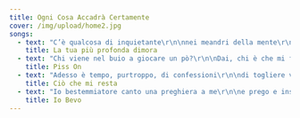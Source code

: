 ```yaml
---
title: Ogni Cosa Accadrà Certamente
cover: /img/upload/home2.jpg
songs:
  - text: "C’è qualcosa di inquietante\r\n\nnei meandri della mente\r\n\nsta vagando tra la gente\r\n\nè uno stimolo attraente\r\n\n\r\n\nLe movenze di tortura\r\n\nlenta avanza vista impura\r\n\nviene avanti la figura\r\n\nvestita di pelle scura\r\n\n\r\n\nMi fattura la scrittura\r\n\ne mi cattura, s’impaura\r\n\nla mia fede mi abiura\r\n\n\r\n\nMa ciò che sento è ciò che voglio\r\n\nmi consola e m’innamora\r\n\nla tua profonda dimora\r\n\nche tortura\r\n\nche sciagura\r\n\nla tua profonda dimora\r\n\n\r\n\nIl suo umido accogliente\r\n\nè il rifugio di ogni gente\r\n\nla sua morsa travolgente\r\n\nla sua logica del niente\r\n\n\r\n\nCamminando nelle vie\r\n\no nelle stanze di un pensiero\r\n\nl’ho trovata già distesa sul velluto\r\n\n\r\n\nL’ho scovata, ripudiata\r\n\npoi scacciata e poi bramata\r\n\n\r\n\nMa ciò che tocco è ciò che voglio\r\n\nmi consola e m’innamora\r\n\nla tua profonda dimora\r\n\nche tortura\r\n\nche sciagura\r\n\nla tua profonda dimora\r\n\n\r\n\nC’è un equilibrio verso te\r\n\nche tende a mutare in bisogno animale\r\n\ne c’è un sentimento dentro me\r\n\nche tende a turbare il mio stato mentale\r\n\n\r\n\nMa ciò che tocco è ciò che voglio\r\n\nmi consola e mi innamora\r\n\nla tua profonda dimora\r\n\nche tortura\r\n\nche sciagura\r\n\nla tua profonda dimora\r\n\nche depura, addirittura\r\n\nla tua profonda dimora\r\n\nun ritorno alla Natura\r\n\n\r\n\nLa tua profonda\r\n\nla mia più profonda\r\n\nla unica e sola\r\n\nla mia più profonda dimora."
    title: La tua più profonda dimora
  - text: "Chi viene nel buio a giocare un pò?\r\n\nDai, chi è che mi fa compagnia?\r\n\nNon dite di no\r\n\n\r\n\nCredevo nel karma ed in qualche dio\r\n\nadesso io credo nell’ego\r\n\nche non sono io\r\n\n\r\n\nSe va tutto a pezzi e ho fantasia\r\n\nposso fare un puzzle\r\n\ne andarmene via\r\n\n\r\n\nVoi salvate i bambini\r\n\nsalvate gli eroi\r\n\nsalvate il mio amore\r\n\nsalvatevi voi\r\n\n\r\n\nIo vado via, vado via\r\n\nqualcosa di me forse ritornerà\r\n\nvado via, poi chissà\r\n\nla parte di me che con me tornerà\r\n\n\r\n\nCercando me stesso ho perduto me\r\n\ncol filo di Arianna\r\n\nc’ho fatto un cappello\r\n\n\r\n\nPer questo se mi incontrerai\r\n\ntra un poco di guai\r\n\nnon so che dirò né a chi parlerai\r\n\n\r\n\nMa qui l’eterno si trucca da istante\r\n\ne attraversa il presente che sembra un passante\r\n\nti bacia insolente\r\n\nma è solo un amante\r\n\n\r\n\nIo vado via, vado via\r\n\nqualcosa di me forse ritornerà\r\n\nvado via, poi chissà\r\n\nla parte di me che con me tornerà\r\n\n\r\n\nVia, chi lo sa\r\n\nche cosa di me forse ritornerà\r\n\nvado via, poi chissà\r\n\nmi porto la parte che non tornerà\r\n\n\r\n\nE se ti troverai in qualche sera\r\n\ntra le tue regole di libertà su come correre in cattività\r\n\nconvinto forse dall’atmosfera che sia già quella la libertà\r\n\nma libertà non è parlare di libertà\r\n\nE non è proprio la libertà ciò che dici\r\n\nnon è proprio la libertà ciò che dici\r\n\nnon è proprio la libertà ciò che dici\r\n\nnon è proprio la libertà\r\n\nnon è la libertà!\r\n\nnon è la libertà, non è la libertà\r\n\ne c’è uno schiavo in ogni padrone\r\n\nnella sua gabbia senza dimensione."
    title: Piss On
  - text: "Adesso è tempo, purtroppo, di confessioni\r\n\ndi togliere vesti di scena e restare nudi\r\n\ncome coglioni\r\n\ncome cialtroni d’amore\r\n\n\r\n\nAdesso è tempo di dirti le mie miserie\r\n\nche sono da solo a parlarti, da solo e ti voglio\r\n\nti voglio che senti le mie botte più amare\r\n\ndi quando sto solo e non mi so curare\r\n\n\r\n\nE tutto ciò che voglio lo voglio per te\r\n\ne tutto ciò che cerco lo cerco per te\r\n\ncom’è possibile che eri con me\r\n\ne tutto ciò che avevo adesso dov’è?\r\n\ne tutto ciò che adesso mi resta per me\r\n\na volte è soltanto l’assenza di te\r\n\n\r\n\nPotresti, ti prego, ancora una volta\r\n\ntoccarmi i capelli e baciarmi gli occhi?\r\n\nti prego poi fammeli ancora una volta\r\n\nriaprirli dal bacio e scoprirti assorta\r\n\n\r\n\nTutto ciò che cerco lo cerco per te\r\n\ne tutto ciò che voglio lo voglio per te\r\n\ncom’è possibile che ancora non c’è\r\n\nun’altra che abbia preso i miei baci per te?\r\n\nun’altra che abbia preso tutto ciò che ho con me\r\n\nche a volte è soltanto l’assenza di te."
    title: Ciò che mi resta
  - text: "Io bestemmiatore canto una preghiera a me\r\n\ne prego e insulto il mio Dio che sono io\r\n\ne come un Dio io non mi ascolto mai\r\n\n\r\n\nTra una misantropia e un amore universale muoio e vivo\r\n\ne bevo e inghiotto Cointreau come spurgante via orale\r\n\nper i pensieri che adesso vi scrivo\r\n\n\r\n\nE vieni tu e abbraccia la nostra poesia\r\n\ndel non perdere tempo in momenti senza gioia\r\n\nunisciti a cantare un coro contro l’afasia\r\n\nche squarcia la bocca in uno sbadiglio\r\n\ncol coltello della noia\r\n\n\r\n\nTu che hai una religione nel taschino della giacca\r\n\ne nel pranzo di famiglia reciti la filastrocca\r\n\nsbandierare l’ideale senza essere chi sei\r\n\nè come mettersi un cappello sulla testa che non hai\r\n\n\r\n\nE tu che citi un grande artista per fare il paraculo\r\n\nche se quello fosse vivo ti darebbe calci in culo\r\n\nio ti guardo oltre il fondo del bicchiere che sollevo\r\n\nè una lente per il mondo e io ti affogo mentre bevo\r\n\n\r\n\nIo no, io no, io bevo\r\n\nio no, io no, io bevo!\r\n\nio bevo Cointreau e non so come sto\r\n\nio bevo Cointreau e non so come sto\r\n\ndove sto? Con chi sto? A casa come ci andrò?\r\n\n\r\n\nNoi che col cinismo\r\n\ndisinfettiamo il vero amore dall’ipocrisia\r\n\ne preferiamo senza dubbio la bontà all’educazione\r\n\nla gentilezza alla vana cortesia\r\n\nE venite voi fedeli alla nostra omelia\r\n\nqui parliamo dei dannati e della periferia\r\n\nquelli senza sermone senza messa o messia\r\n\nche appartengono soltanto alla propria poesia\r\n\n\r\n\nTra i benpensanti e il non pensiero\r\n\nl’amore santo e il sesso nero\r\n\nle condizioni del perdono\r\n\ndel ‘chi soffre è quello buono’\r\n\nchi si droga in farmacia e la chiama medicina\r\n\nchi boicotta l’aspirina e poi tira cocaina\r\n\n\r\n\nVenditori che mi vendono un lavoro da venditore\r\n\nformatori che mi formano a loro forma\r\n\ncomplottisti integralisti, annuisti della televisione\r\n\nneofascisti per ignoranza, comunisti per approssimazione\r\n\nconformisti moralisti, alternativi qualunquisti\r\n\ne poi controalternativi con la verve da opinionisti\r\n\nesaltati ottimisti o disfattisti del futuro\r\n\noffritemi un Cointreau e andate a fare in culo\r\n\n\r\n\nIo no, io no, io bevo\r\n\nio no, io no, io bevo!\r\n\nio bevo Cointreau e non so come sto\r\n\nio bevo Cointreau e non so come sto\r\n\ndove sto? Con chi sto? A casa come ci andrò?\r\n\nCointreau."
    title: Io Bevo
---
```


